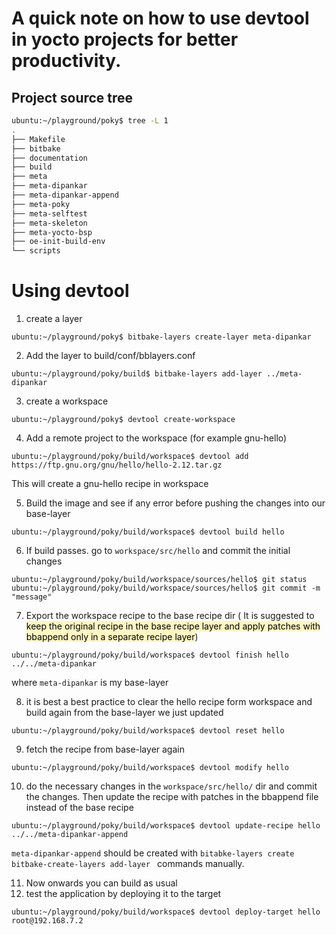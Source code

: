 # A quick note on how to use devtool in yocto projects for better productivity.


## Project source tree

```bash
ubuntu:~/playground/poky$ tree -L 1
.
├── Makefile
├── bitbake
├── documentation
├── build
├── meta
├── meta-dipankar
├── meta-dipankar-append
├── meta-poky
├── meta-selftest
├── meta-skeleton
├── meta-yocto-bsp
├── oe-init-build-env
└── scripts

```

# Using devtool
1. create a layer

```shell
ubuntu:~/playground/poky$ bitbake-layers create-layer meta-dipankar
```

2. Add the layer to build/conf/bblayers.conf

```shell
ubuntu:~/playground/poky/build$ bitbake-layers add-layer ../meta-dipankar
```

3. create a workspace 

```shell
ubuntu:~/playground/poky$ devtool create-workspace
```
4. Add a remote project  to the workspace (for example gnu-hello)

```shell
ubuntu:~/playground/poky/build/workspace$ devtool add https://ftp.gnu.org/gnu/hello/hello-2.12.tar.gz

```
This will create a gnu-hello recipe in workspace

5. Build the image and see if any error before pushing the changes into our base-layer

```shell
ubuntu:~/playground/poky/build/workspace$ devtool build hello

```

6. If build passes. go to `workspace/src/hello` and commit the initial changes

```shell
ubuntu:~/playground/poky/build/workspace/sources/hello$ git status
ubuntu:~/playground/poky/build/workspace/sources/hello$ git commit -m "message"

```
7. Export the workspace recipe to the base recipe dir ( It is suggested to <mark style="background: #FFF3A3A6;">keep the original recipe in the base recipe layer and apply patches with bbappend only in a separate recipe layer</mark>)

```shell
ubuntu:~/playground/poky/build/workspace$ devtool finish hello ../../meta-dipankar
```
where `meta-dipankar` is my base-layer

8. it is best a best practice to clear the hello recipe form workspace and build again from the base-layer we just updated

```shell
ubuntu:~/playground/poky/build/workspace$ devtool reset hello
```
9. fetch the recipe from base-layer again

```shell
ubuntu:~/playground/poky/build/workspace$ devtool modify hello
```
10. do the necessary changes in the `workspace/src/hello/` dir and commit the changes. Then update the recipe with patches in the bbappend file instead of the base recipe

```shell
ubuntu:~/playground/poky/build/workspace$ devtool update-recipe hello ../../meta-dipankar-append
```

`meta-dipankar-append` should be created with `bitabke-layers create ` `bitbake-create-layers add-layer ` commands manually.

11. Now onwards you can build as usual
12. test the application by deploying it to the target

```shell
ubuntu:~/playground/poky/build/workspace$ devtool deploy-target hello root@192.168.7.2
```
